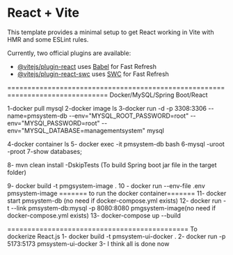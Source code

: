# React + Vite

This template provides a minimal setup to get React working in Vite with HMR and some ESLint rules.

Currently, two official plugins are available:

- [@vitejs/plugin-react](https://github.com/vitejs/vite-plugin-react/blob/main/packages/plugin-react/README.md) uses [Babel](https://babeljs.io/) for Fast Refresh
- [@vitejs/plugin-react-swc](https://github.com/vitejs/vite-plugin-react-swc) uses [SWC](https://swc.rs/) for Fast Refresh

===============================================================================
            Docker/MySQL/Spring Boot/React

1-docker pull mysql
2-docker image ls
3-docker run -d -p 3308:3306 --name=pmsystem-db --env="MYSQL_ROOT_PASSWORD=root" --env="MYSQl_PASSWORD=root" --env="MYSQL_DATABASE=managementsystem" mysql

4-docker container ls
5-  docker exec -it pmsystem-db bash
6-mysql -uroot -proot
7-show databases;

8- mvn clean install -DskipTests (To build Spring boot jar file in the target folder)

9-  docker build -t pmgsystem-image .
10 - docker run --env-file .env pmsystem-image
======= to run the docker container=======
11- docker start pmsystem-db (no need if docker-compose.yml exists)
12- docker run -t --link pmsystem-db:mysql -p 8080:8080 pmgsystem-image(no need if docker-compose.yml exists)
13- docker-compose up --build


=============================================
To dockerize React.js
1- docker build -t pmsystem-ui-docker .
2- docker run -p 5173:5173 pmsystem-ui-docker
3- I think all is done now
